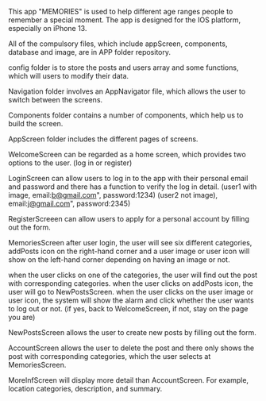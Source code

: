 This app "MEMORIES" is used to help different age ranges people to remember a special moment.
The app is designed for the IOS platform, especially on iPhone 13.

All of the compulsory files, which include appScreen, components, database and image, are in APP folder repository.

config folder is to store the posts and users array and some functions, which will users to modify their data.

Navigation folder involves an AppNavigator file, which allows the user to switch between the screens.

Components folder contains a number of components, which help us to build the screen.

AppScreen folder includes the different pages of screens.

WelcomeScreen can be regarded as a home screen, which provides two options to the user. (log in or register)

LoginScreen can allow users to log in to the app with their personal email and password and there has a function to verify the log in detail.
(user1 with image, email:b@gmail.com", password:1234)
(user2 not image), email:j@gmail.com", password:2345)

RegisterScreeen can allow users to apply for a personal account by filling out the form.

MemoriesScreen after user login, the user will see six different categories, addPosts icon on the right-hand corner and a user image or user icon will show on the left-hand corner depending on having an image or not.

when the user clicks on one of the categories, the user will find out the post with corresponding categories.
when the user clicks on addPosts icon, the user will go to NewPostsScreen.
when the user clicks on the user image or user icon, the system will show the alarm and click whether the user wants to log out or not. (if yes, back to WelcomeScreen, if not, stay on the page you are)

NewPostsScreen allows the user to create new posts by filling out the form.

AccountScreen allows the user to delete the post and there only shows the post with corresponding categories, which the user selects at MemoriesScreen.

MoreInfScreen will display more detail than AccountScreen. For example, location categories, description, and summary.

